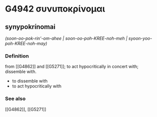 # G4942 συνυποκρίνομαι

## synypokrínomai

_(soon-oo-pok-rin'-om-ahee | soon-oo-poh-KREE-noh-meh | syoon-yoo-poh-KREE-noh-may)_

### Definition

from [[G4862]] and [[G5271]]; to act hypocritically in concert with; dissemble with.

- to dissemble with
- to act hypocritically with

### See also

[[G4862]], [[G5271]]

